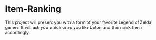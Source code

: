 # Item-Ranking
This project will present you with a form of your favorite Legend of Zelda games. It will ask you which ones you like better and then rank them accordingly. 
